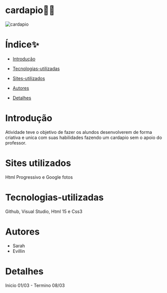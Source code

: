 # cardapio👩‍🍳

![cardapio](https://github.com/SarahLSilva/cardapio/assets/140835668/436fdebf-bc44-407c-ad12-5050f2d7a1f9)

# Índice✨

* [Introdução](#introdução)

* [Tecnologias-utilizadas](#tecnologias-utilizadas)
  
* [Sites-utilizados](#sites-utilizados)

* [Autores](#autores)

* [Detalhes](#detalhes)


# Introdução
  Atividade teve o objetivo de fazer os alundos desenvolverem de forma criativa e unica com suas habilidades fazendo um cardapio sem o apoio do professor.

# Sites utilizados 
  Html Progressivo e Google fotos

# Tecnologias-utilizadas
  Github, Visual Studio, Html 15 e Css3

# Autores
  - Sarah
  - Evillin

# Detalhes 
  Inicio 01/03 - Termino 08/03


  

